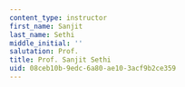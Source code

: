 ```yaml
---
content_type: instructor
first_name: Sanjit
last_name: Sethi
middle_initial: ''
salutation: Prof.
title: Prof. Sanjit Sethi
uid: 08ceb10b-9edc-6a80-ae10-3acf9b2ce359
---
```

